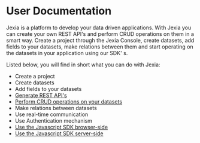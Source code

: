 # User Documentation

Jexia is a platform to develop your data driven applications. With Jexia you can create your own REST API's and perform CRUD operations on them in a smart way. Create a project through the Jexia Console, create datasets, add fields to your datasets, make relations between them and start operating on the datasets in your application using our SDK' s.

Listed below, you will find in short what you can do with Jexia:

* Create a project
* Create datasets
* Add fields to your datasets
* [Generate REST API's](rest-api-documentation.md)
* [Perform CRUD operations on your datasets](rest-api-documentation.md#fetching-resources)
* Make relations between datasets
* Use real-time communication
* Use Authentication mechanism
* [Use the Javascript SDK browser-side](use-the-javascript-sdk-in-the-browser.md)
* [Use the Javascript SDK server-side](use-the-javascript-sdk-serverside.md)

